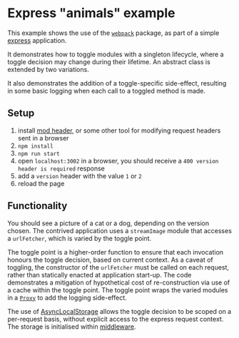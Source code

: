# Express "animals" example

This example shows the use of the [`webpack`](../../../../../packages/webpack/docs/README.md) package, as part of a simple [express](https://expressjs.com/) application.

It demonstrates how to toggle modules with a singleton lifecycle, where a toggle decision may change during their lifetime. An abstract class is extended by two variations.

It also demonstrates the addition of a toggle-specific side-effect, resulting in some basic logging when each call to a toggled method is made.

## Setup

1. install [mod header](https://modheader.com/), or some other tool for modifying request headers sent in a browser
2. `npm install`
3. `npm run start`
4. open `localhost:3002` in a browser, you should receive a `400 version header is required` response
5. add a `version` header with the value `1` or `2`
6. reload the page

## Functionality

You should see a picture of a cat or a dog, depending on the version chosen.  The contrived application uses a `streamImage` module that accesses a `urlFetcher`, which is varied by the toggle point.

The toggle point is a higher-order function to ensure that each invocation honours the toggle decision, based on current context.  As a caveat of toggling, the constructor of the `urlFetcher` must be called on each request, rather than statically enacted at application start-up.  The code demonstrates a mitigation of hypothetical cost of re-construction via use of a cache within the toggle point.
The toggle point wraps the varied modules in a [`Proxy`](https://developer.mozilla.org/en-US/docs/Web/JavaScript/Reference/Global_Objects/Proxy/Proxy) to add the logging side-effect.

The use of [AsyncLocalStorage](https://nodejs.org/api/async_context.html#class-asynclocalstorage) allows the toggle decision to be scoped on a per-request basis, without explicit access to the express request context.  The storage is initialised within [middleware](https://expressjs.com/en/resources/middleware.html).
